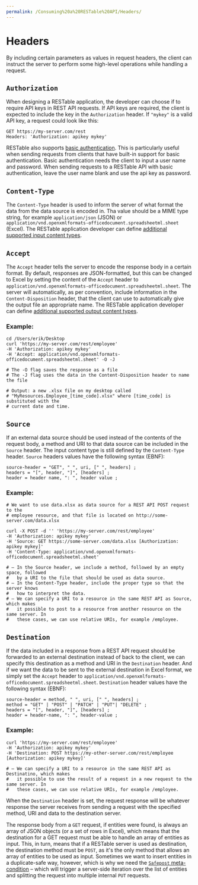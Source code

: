 ```yaml
---
permalink: /Consuming%20a%20RESTable%20API/Headers/
---
```


# Headers

By including certain parameters as values in request headers, the client can instruct the server to perform some high-level operations while handling a request.

## `Authorization`

When designing a RESTable application, the developer can choose if to require API keys in REST API requests. If API keys are required, the client is expected to include the key in the `Authorization` header. If `"mykey"` is a valid API key, a request could look like this:

```
GET https://my-server.com/rest
Headers: 'Authorization: apikey mykey'
```

RESTable also supports [basic authentication](https://en.wikipedia.org/wiki/Basic_access_authentication). This is particularly useful when sending requests from clients that have built-in support for basic authentication. Basic authentication needs the client to input a user name and password. When sending requests to a RESTable API with basic authentication, leave the user name blank and use the api key as password.

## `Content-Type`

The `Content-Type` header is used to inform the server of what format the data from the data source is encoded in. Tha value should be a MIME type string, for example `application/json` (JSON) or `application/vnd.openxmlformats-officedocument.spreadsheetml.sheet` (Excel). The RESTable application developer can define [additional supported input content types]().

## `Accept`

The `Accept` header tells the server to encode the response body in a certain format. By default, responses are JSON-formatted, but this can be changed to Excel by setting the content of the `Accept` header to `application/vnd.openxmlformats-officedocument.spreadsheetml.sheet`. The server will automatically, as per convention, include information in the `Content-Disposition` header, that the client can use to automatically give the output file an appropriate name. The RESTable application developer can define [additional supported output content types]().

### Example:

```
cd /Users/erik/Desktop
curl 'https://my-server.com/rest/employee'
-H 'Authorization: apikey mykey'
-H 'Accept: application/vnd.openxmlformats-officedocument.spreadsheetml.sheet' -O -J

# The -O flag saves the response as a file
# The -J flag uses the data in the Content-Disposition header to name the file

# Output: a new .xlsx file on my desktop called
# "MyResources.Employee_[time_code].xlsx" where [time_code] is substituted with the
# current date and time.
```

## `Source`

If an external data source should be used instead of the contents of the request body, a method and URI to that data source can be included in the `Source` header. The input content type is still defined by the `Content-Type` header. `Source` headers values have the following syntax (EBNF):

```
source-header = "GET", " ", uri, [" ", headers] ;
headers = "[", header, "]", [headers] ;
header = header name, ": ", header value ;
```

### Example:

```
# We want to use data.xlsx as data source for a REST API POST request to the
# employee resource, and that file is located on http://some-server.com/data.xlsx

curl -X POST -d '' 'https://my-server.com/rest/employee'
-H 'Authorization: apikey mykey'
-H 'Source: GET https://some-server.com/data.xlsx [Authorization: apikey mykey]'
-H 'Content-Type: application/vnd.openxmlformats-officedocument.spreadsheetml.sheet'

# – In the Source header, we include a method, followed by an empty space, followed
#   by a URI to the file that should be used as data source.
# – In the Content-Type header, include the proper type so that the server knows
#   how to interpret the data.
# – We can specify a URI to a resource in the same REST API as Source, which makes
#   it possible to post to a resource from another resource on the same server. In
#   these cases, we can use relative URIs, for example /employee.
```

## `Destination`

If the data included in a response from a REST API request should be forwarded to an external destination instead of back to the client, we can specify this destination as a method and URI in the `Destination` header. And if we want the data to be sent to the external destination in Excel format, we simply set the `Accept` header to `application/vnd.openxmlformats-officedocument.spreadsheetml.sheet`. `Destination` header values have the following syntax (EBNF):

```
source-header = method, " ", uri, [" ", headers] ;
method = "GET" | "POST" | "PATCH" | "PUT"| "DELETE" ;
headers = "[", header, "]", [headers] ;
header = header-name, ": ", header-value ;
```

### Example:

```
curl 'https://my-server.com/rest/employee'
-H 'Authorization: apikey mykey'
-H 'Destination: POST https://my-other-server.com/rest/employee [Authorization: apikey mykey]'

# – We can specify a URI to a resource in the same REST API as Destinatino, which makes
#   it possible to use the result of a request in a new request to the same server. In
#   these cases, we can use relative URIs, for example /employee.
```

When the `Destination` header is set, the request response will be whatever response the server receives from sending a request with the specified method, URI and data to the destination server.

The response body from a `GET` request, if entities were found, is always an array of JSON objects (or a set of rows in Excel), which means that the destination for a GET request must be able to handle an array of entities as input. This, in turn, means that if a RESTable server is used as destination, the destination method must be `POST`, as it's the only method that allows an array of entities to be used as input. Sometimes we want to insert entities in a duplicate-safe way, however, which is why we need the [`Safepost` meta-condition](../URI/Meta-conditions#safepost) – which will trigger a server-side iteration over the list of entities and splitting the request into multiple internal `PUT` requests.
